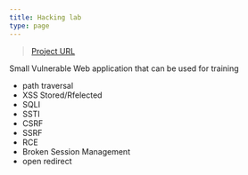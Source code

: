 ```yaml
---
title: Hacking lab
type: page
---
```


> [Project URL](https://github.com/knassar702/hacking-lab)

Small Vulnerable Web application that can be used for training
- path traversal
- XSS Stored/Rfelected
- SQLI
- SSTI
- CSRF
- SSRF 
- RCE
- Broken Session Management
- open redirect


